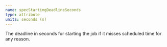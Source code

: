 ```yaml
---
name: specStartingDeadlineSeconds
type: attribute
units: seconds (s)
---
```


The deadline in seconds for starting the job if it misses scheduled time for any reason.
